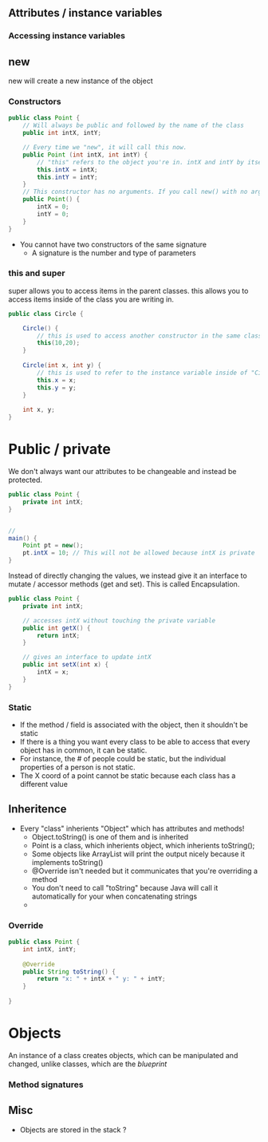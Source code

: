 ## Attributes / instance variables
### Accessing instance variables

## new
new will create a new instance of the object

### Constructors
```java
public class Point {
	// Will always be public and followed by the name of the class
	public int intX, intY;

	// Every time we "new", it will call this now.
	public Point (int intX, int intY) {
		// "this" refers to the object you're in. intX and intY by itself are the parameters
		this.intX = intX;
		this.intY = intY;
	}
	// This constructor has no arguments. If you call new() with no arguments, it will call this constructor instead
	public Point() {
		intX = 0;
		intY = 0;
	}
}
```
* You cannot have two constructors of the same signature
	* A signature is the number and type of parameters

### this and super
super allows you to access items in the parent classes. this allows you to access items inside of the class you are writing in.
```java
public class Circle {

	Circle() {
		// this is used to access another constructor in the same class 
		this(10,20);
	}
	
	Circle(int x, int y) {
		// this is used to refer to the instance variable inside of "Circle"
		this.x = x;
		this.y = y;
	}
	
	int x, y;
}
```

# Public / private
We don't always want our attributes to be changeable and instead be protected.
```java
public class Point {
	private int intX;
}


//
main() {
	Point pt = new();
	pt.intX = 10; // This will not be allowed because intX is private
}
```


Instead of directly changing the values, we instead give it an interface to mutate / accessor methods (get and set). This is called Encapsulation.
```java
public class Point {
	private int intX;

	// accesses intX without touching the private variable
	public int getX() {
		return intX;
	}

	// gives an interface to update intX
	public int setX(int x) {
		intX = x;
	}
}


```

### Static
- If the method / field is associated with the object, then it shouldn't be static
- If there is a thing you want every class to be able to access that every object has in common, it can be static. 
- For instance, the # of people could be static, but the individual properties of a person is not static. 
- The X coord of a point cannot be static because each class has a different value


## Inheritence
- Every "class" inherients "Object" which has attributes and methods!
	- Object.toString() is one of them and is inherited
	- Point is a class, which inherients object, which inherients toString();
	- Some objects like ArrayList will print the output nicely because it implements toString()
	- @Override isn't needed but it communicates that you're overriding a method
	- You don't need to call "toString" because Java will call it automatically for your when concatenating strings
	- 

### Override
```java
public class Point {
	int intX, intY;
	
	@Override
	public String toString() {
		return "x: " + intX + " y: " + intY;
	}
	
}
```


# Objects
An instance of a class creates objects, which can be manipulated and changed, unlike classes, which are the *blueprint*
### Method signatures
## Misc
- Objects are stored in the stack ?
	